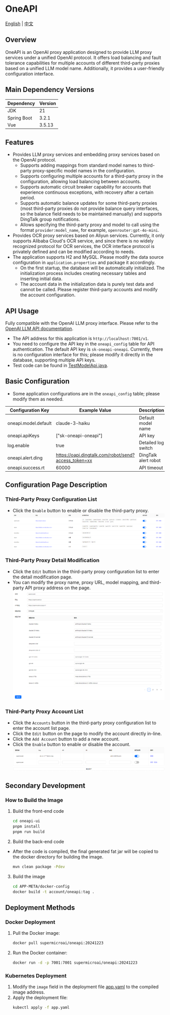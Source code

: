 # OneAPI
[English](readme-en.md) | [中文](readme.md)

## Overview
OneAPI is an OpenAI proxy application designed to provide LLM proxy services under a unified OpenAI protocol. It offers load balancing and fault tolerance capabilities for multiple accounts of different third-party proxies based on a unified LLM model name. Additionally, it provides a user-friendly configuration interface.
## Main Dependency Versions
| Dependency     | Version   |
|----------------|-----------|
| JDK            | 21        |
| Spring Boot    | 3.2.1     |
| Vue            | 3.5.13    |

## Features
- Provides LLM proxy services and embedding proxy services based on the OpenAI protocol.
    - Supports adding mappings from standard model names to third-party proxy-specific model names in the configuration.
    - Supports configuring multiple accounts for a third-party proxy in the configuration, allowing load balancing between accounts.
    - Supports automatic circuit breaker capability for accounts that experience continuous exceptions, with recovery after a certain period.
    - Supports automatic balance updates for some third-party proxies (most third-party proxies do not provide balance query interfaces, so the balance field needs to be maintained manually) and supports DingTalk group notifications.
    - Allows specifying the third-party proxy and model to call using the format `provider:model_name`, for example, `openrouter:gpt-4o-mini`.
- Provides OCR proxy services based on Aliyun services. Currently, it only supports Alibaba Cloud's OCR service, and since there is no widely recognized protocol for OCR services, the OCR interface protocol is privately defined and can be modified according to needs.
- The application supports H2 and MySQL. Please modify the data source configuration in `application.properties` and package it accordingly.
    - On the first startup, the database will be automatically initialized. The initialization process includes creating necessary tables and inserting initial data.
    - The account data in the initialization data is purely test data and cannot be called. Please register third-party accounts and modify the account configuration.

## API Usage
Fully compatible with the OpenAI LLM proxy interface. Please refer to the [OpenAI LLM API documentation](https://platform.openai.com/docs/introduction).
- The API address for this application is `http://localhost:7001/v1`.
- You need to configure the API key in the `oneapi_config` table for API authentication. The default API key is `sk-oneapi-oneapi`. Currently, there is no configuration interface for this; please modify it directly in the database, supporting multiple API keys.
- Test code can be found in [TestModelApi.java](oneapi-start/src/test/java/com/supersoft/oneapi/api/TestModelApi.java).

## Basic Configuration
- Some application configurations are in the `oneapi_config` table; please modify them as needed.

| Configuration Key    | Example Value                                        | Description          |
|----------------------|------------------------------------------------------|----------------------|
| oneapi.model.default | claude-3-haiku                                       | Default model name   |
| oneapi.apiKeys       | ["sk-oneapi-oneapi"]                                 | API key              |
| log.enable           | true                                                 | Detailed log switch  |
| oneapi.alert.ding    | https://oapi.dingtalk.com/robot/send?access_token=xx | DingTalk alert robot |
| oneapi.success.rt    | 60000                                                | API timeout          |

## Configuration Page Description
### Third-Party Proxy Configuration List
- Click the `Enable` button to enable or disable the third-party proxy.
  ![三方代理.png](doc/img.png)

### Third-Party Proxy Detail Modification
- Click the `Edit` button in the third-party proxy configuration list to enter the detail modification page.
- You can modify the proxy name, proxy URL, model mapping, and third-party API proxy address on the page.
  ![代理修改.png](doc/img1.png)

### Third-Party Proxy Account List
- Click the `Accounts` button in the third-party proxy configuration list to enter the account list page.
- Click the `Edit` button on the page to modify the account directly in-line.
- Click the `Add Account` button to add a new account.
- Click the `Enable` button to enable or disable the account.
  ![账号列表.png](doc/img2.png)

## Secondary Development
### How to Build the Image
1. Build the front-end code
    ```bash
    cd oneapi-ui
    pnpm install
    pnpm run build
    ```
2. Build the back-end code
- After the code is compiled, the final generated fat jar will be copied to the docker directory for building the image.
    ```bash
    mvn clean package -Pdev
    ```
3. Build the image
    ```bash
    cd APP-META/docker-config
    docker build -t account/oneapi:tag .
    ```
## Deployment Methods

### Docker Deployment
1. Pull the Docker image:
    ```bash
    docker pull supermicroai/oneapi:20241223
    ```
2. Run the Docker container:
    ```bash
    docker run -d -p 7001:7001 supermicroai/oneapi:20241223
    ```

### Kubernetes Deployment
1. Modify the `image` field in the deployment file [app.yaml](APP-META/app.yaml) to the compiled image address.
2. Apply the deployment file:
    ```bash
    kubectl apply -f app.yaml
    ```
